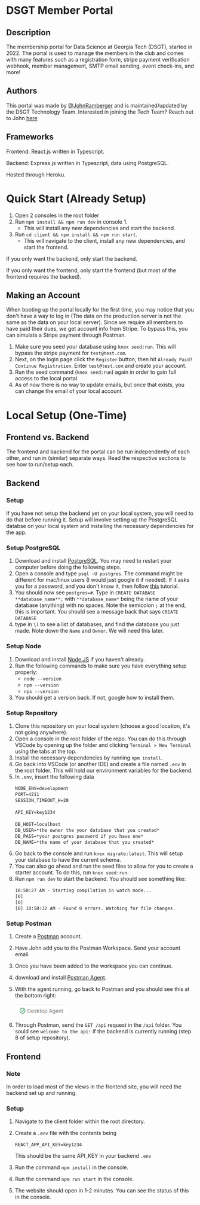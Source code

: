 # DSGT Member Portal
## Description
 The membership portal for Data Science at Georgia Tech (DSGT), started in 2022. The portal is used to manage the members in the club and comes with many features such as a registration form, stripe payment verification webhook, member management, SMTP email sending, event check-ins, and more!
## Authors
This portal was made by [@JohnRamberger](https://github.com/JohnRamberger) and is maintained/updated by the DSGT Technology Team. Interested in joining the Tech Team? Reach out to John [here](mailto:John@datasciencegt.org)

## Frameworks
Frontend: React.js written in Typescript.

Backend: Express.js written in Typescript, data using PostgreSQL.

Hosted through Heroku.

# Quick Start (Already Setup)
1. Open 2 consoles in the root folder
2. Run `npm install && npm run dev` in console 1.
    - This will install any new dependencies and start the backend.
3. Run `cd client && npm install && npm run start`.
    - This will navigate to the client, install any new dependencies, and start the frontend.

If you only want the backend, only start the backend. 

If you only want the frontend, only start the frontend (but most of the frontend requires the backed).

## Making an Account
When booting up the portal locally for the first time, you may notice that you don't have a way to log in (The data on the production server is not the same as the data on your local server). Since we require all members to have paid their dues, we get account info from Stripe. To bypass this, you can simulate a Stripe payment through Postman. 

1. Make sure you seed your database using `knex seed:run`. This will bypass the stripe payment for `test@test.com`.
2. Next, on the login page click the `Register` button, then hit `Already Paid? Continue Registration`. Enter `test@test.com` and create your account.
3. Run the seed command (`knex seed:run`) again in order to gain full access to the local portal.
4. As of now there is no way to update emails, but once that exists, you can change the email of your local account.
# Local Setup (One-Time)
## Frontend vs. Backend
The frontend and backend for the portal can be run independently of each other, and run in (similar) separate ways. Read the respective sections to see how to run/setup each.

## Backend
### Setup
If you have not setup the backend yet on your local system, you will need to do that before running it. Setup will involve setting up the PostgreSQL databse on your local system and installing the necessary dependencies for the app.

### Setup PostgreSQL
1. Download and install [PostgreSQL](https://www.postgresql.org/download/). You may need to restart your computer before doing the following steps.
2. Open a console and type `psql -U postgres`. The command might be different for mac/linux users (I would just google it if needed). If it asks you for a password, and you don't know it, then follow [this](https://chartio.com/resources/tutorials/how-to-set-the-default-user-password-in-postgresql/) tutorial.
3. You should now see `postgres=#`. Type in `CREATE DATABASE **database_name**;` with `**database_name*` being the name of your database (anything) with no spaces. Note the semicolon `;` at the end, this is important. You should see a message back that says `CREATE DATABASE`
4. type in `\l` to see a list of databases, and find the database you just made. Note down the `Name` and `Owner`. We will need this later.

### Setup Node
1. Download and install [Node.JS](https://nodejs.org/en/download/) if you haven't already.
2. Run the following commands to make sure you have everything setup properly:
    - `node --version`
    - `npm --version`
    - `npx --version`
3. You should get a version back. If not, google how to install them. 

### Setup Repository
1. Clone this repository on your local system (choose a good location, it's not going anywhere).
2. Open a console in the root folder of the repo. You can do this through VSCode by opening up the folder and clicking `Terminal > New Terminal` using the tabs at the top.
3. Install the necessary dependencies by running `npm install`.
4. Go back into VSCode (or another IDE) and create a file named `.env` in the root folder. This will hold our environment variables for the backend. 
5. In `.env`, insert the following data
    ```
    NODE_ENV=development
    PORT=4211
    SESSION_TIMEOUT_H=20

    API_KEY=key1234

    DB_HOST=localhost
    DB_USER=*the owner the your database that you created*
    DB_PASS=*your postgres password if you have one*
    DB_NAME=*the name of your database that you created*
    ```
6. Go back to the console and run `knex migrate:latest`. This will setup your database to have the current schema. 
7. You can also go ahead and run the seed files to allow for you to create a starter account. To do this, run `knex seed:run`. 
8. Run `npm run dev` to start the backend. You should see something like:
    ```
    10:50:27 AM - Starting compilation in watch mode...
    [0] 
    [0] 
    [0] 10:50:32 AM - Found 0 errors. Watching for file changes.
    ```

### Setup Postman
1. Create a [Postman](https://postman.com) account.
2. Have John add you to the Postman Workspace. Send your account email.
3. Once you have been added to the workspace you can continue.
4. download and install [Postman Agent](https://www.postman.com/downloads/postman-agent/).
5. With the agent running, go back to Postman and you should see this at the bottom right:

    ![Should show a check next to Postman Agent](./repo_images/postman_agent.png)

6. Through Postman, send the `GET /api` request in the `/api` folder. You sould see `welcome to the api!` if the backend is currently running (step 8 of setup repository).

## Frontend
### Note
In order to load most of the views in the frontend site, you will need the backend set up and running.
### Setup
1. Navigate to the client folder within the root directory.
2. Create a `.env` file with the contents being
    ```
    REACT_APP_API_KEY=key1234
    ```

    This should be the same API_KEY in your backend `.env`
3. Run the command `npm install` in the console.
4. Run the command `npm run start` in the console.
5. The website should open in 1-2 minutes. You can see the status of this in the console.